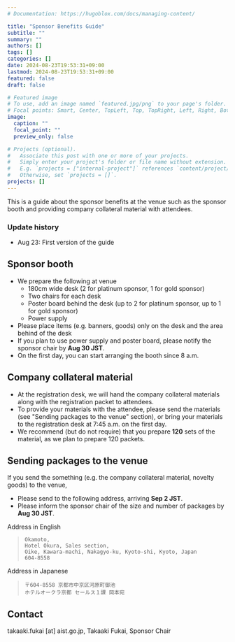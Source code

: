 ```yaml
---
# Documentation: https://hugoblox.com/docs/managing-content/

title: "Sponsor Benefits Guide"
subtitle: ""
summary: ""
authors: []
tags: []
categories: []
date: 2024-08-23T19:53:31+09:00
lastmod: 2024-08-23T19:53:31+09:00
featured: false
draft: false

# Featured image
# To use, add an image named `featured.jpg/png` to your page's folder.
# Focal points: Smart, Center, TopLeft, Top, TopRight, Left, Right, BottomLeft, Bottom, BottomRight.
image:
  caption: ""
  focal_point: ""
  preview_only: false

# Projects (optional).
#   Associate this post with one or more of your projects.
#   Simply enter your project's folder or file name without extension.
#   E.g. `projects = ["internal-project"]` references `content/project/deep-learning/index.md`.
#   Otherwise, set `projects = []`.
projects: []
---
```


This is a guide about the sponsor benefits at the venue such as the sponsor booth and providing company collateral material with attendees.

### Update history
- Aug 23: First version of the guide

## Sponsor booth
- We prepare the following at venue
  - 180cm wide desk (2 for platinum sponsor, 1 for gold sponsor)
  - Two chairs for each desk
  - Poster board behind the desk (up to 2 for platinum sponsor, up to 1 for gold sponsor)
  - Power supply
- Please place items (e.g. banners, goods) only on the desk and the area behind of the desk
- If you plan to use power supply and poster board, please notify the sponsor chair by **Aug 30 JST**.
- On the first day, you can start arranging the booth since 8 a.m.

## Company collateral material
- At the registration desk, we will hand the company collateral materials along with the registration packet to attendees.
- To provide your materials with the attendee, please send the materials (see "Sending packages to the venue" section), or bring your materials to the registration desk at 7:45 a.m. on the first day.
- We recommend (but do not require) that you prepare **120** sets of the material, as we plan to prepare 120 packets.

## Sending packages to the venue
If you send the something (e.g. the company collateral material, novelty goods) to the venue,
- Please send to the following address, arriving **Sep 2 JST**.
- Please inform the sponsor chair of the size and number of packages by **Aug 30 JST**.

Address in English
>     Okamoto,
>     Hotel Okura, Sales section,
>     Oike, Kawara-machi, Nakagyo-ku, Kyoto-shi, Kyoto, Japan
>     604-8558


Address in Japanese
>     〒604-8558 京都市中京区河原町御池
>     ホテルオークラ京都 セールス１課 岡本宛

## Contact
takaaki.fukai [at] aist.go.jp, Takaaki Fukai, Sponsor Chair

